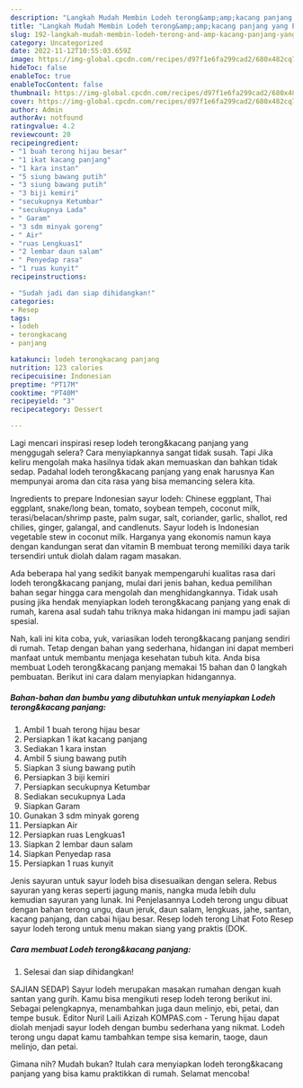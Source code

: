 ```yaml
---
description: "Langkah Mudah Membin Lodeh terong&amp;amp;kacang panjang yang Enak Banget}"
title: "Langkah Mudah Membin Lodeh terong&amp;amp;kacang panjang yang Enak Banget}"
slug: 192-langkah-mudah-membin-lodeh-terong-and-amp-kacang-panjang-yang-enak-banget
category: Uncategorized
date: 2022-11-12T10:55:03.659Z
image: https://img-global.cpcdn.com/recipes/d97f1e6fa299cad2/680x482cq70/lodeh-terongkacang-panjang-foto-resep-utama.jpg
hideToc: false
enableToc: true
enableTocContent: false
thumbnail: https://img-global.cpcdn.com/recipes/d97f1e6fa299cad2/680x482cq70/lodeh-terongkacang-panjang-foto-resep-utama.jpg
cover: https://img-global.cpcdn.com/recipes/d97f1e6fa299cad2/680x482cq70/lodeh-terongkacang-panjang-foto-resep-utama.jpg
author: Admin
authorAv: notfound
ratingvalue: 4.2
reviewcount: 20
recipeingredient:
- "1 buah terong hijau besar"
- "1 ikat kacang panjang"
- "1 kara instan"
- "5 siung bawang putih"
- "3 siung bawang putih"
- "3 biji kemiri"
- "secukupnya Ketumbar"
- "secukupnya Lada"
- " Garam"
- "3 sdm minyak goreng"
- " Air"
- "ruas Lengkuas1"
- "2 lembar daun salam"
- " Penyedap rasa"
- "1 ruas kunyit"
recipeinstructions:

- "Sudah jadi dan siap dihidangkan!"
categories:
- Resep
tags:
- lodeh
- terongkacang
- panjang

katakunci: lodeh terongkacang panjang 
nutrition: 123 calories
recipecuisine: Indonesian
preptime: "PT17M"
cooktime: "PT40M"
recipeyield: "3"
recipecategory: Dessert

---
```



Lagi mencari inspirasi resep lodeh terong&amp;kacang panjang yang menggugah selera? Cara menyiapkannya sangat tidak susah. Tapi Jika keliru mengolah maka hasilnya tidak akan memuaskan dan bahkan tidak sedap. Padahal lodeh terong&amp;kacang panjang yang enak harusnya Kan mempunyai aroma dan cita rasa yang bisa memancing selera kita.


Ingredients to prepare Indonesian sayur lodeh: Chinese eggplant, Thai eggplant, snake/long bean, tomato, soybean tempeh, coconut milk, terasi/belacan/shrimp paste, palm sugar, salt, coriander, garlic, shallot, red chilies, ginger, galangal, and candlenuts. Sayur lodeh is Indonesian vegetable stew in coconut milk. Harganya yang ekonomis namun kaya dengan kandungan serat dan vitamin B membuat terong memiliki daya tarik tersendiri untuk diolah dalam ragam masakan.

Ada beberapa hal yang sedikit banyak mempengaruhi kualitas rasa dari lodeh terong&amp;kacang panjang, mulai dari jenis bahan, kedua pemilihan bahan segar hingga cara mengolah dan menghidangkannya. Tidak usah pusing jika hendak menyiapkan lodeh terong&amp;kacang panjang yang enak di rumah, karena asal sudah tahu triknya maka hidangan ini mampu jadi sajian spesial.


Nah, kali ini kita coba, yuk, variasikan lodeh terong&amp;kacang panjang sendiri di rumah. Tetap dengan bahan yang sederhana, hidangan ini dapat memberi manfaat untuk membantu menjaga kesehatan tubuh kita. Anda bisa membuat Lodeh terong&amp;kacang panjang memakai 15 bahan dan 0 langkah pembuatan. Berikut ini cara dalam menyiapkan hidangannya.

<!--inarticleads1-->

##### Bahan-bahan dan bumbu yang dibutuhkan untuk menyiapkan Lodeh terong&amp;kacang panjang:

1. Ambil 1 buah terong hijau besar
1. Persiapkan 1 ikat kacang panjang
1. Sediakan 1 kara instan
1. Ambil 5 siung bawang putih
1. Siapkan 3 siung bawang putih
1. Persiapkan 3 biji kemiri
1. Persiapkan secukupnya Ketumbar
1. Sediakan secukupnya Lada
1. Siapkan  Garam
1. Gunakan 3 sdm minyak goreng
1. Persiapkan  Air
1. Persiapkan ruas Lengkuas1
1. Siapkan 2 lembar daun salam
1. Siapkan  Penyedap rasa
1. Persiapkan 1 ruas kunyit


Jenis sayuran untuk sayur lodeh bisa disesuaikan dengan selera. Rebus sayuran yang keras seperti jagung manis, nangka muda lebih dulu kemudian sayuran yang lunak. Ini Penjelasannya Lodeh terong ungu dibuat dengan bahan terong ungu, daun jeruk, daun salam, lengkuas, jahe, santan, kacang panjang, dan cabai hijau besar. Resep lodeh terong Lihat Foto Resep sayur lodeh terong untuk menu makan siang yang praktis (DOK. 

<!--inarticleads2-->

##### Cara membuat Lodeh terong&amp;kacang panjang:


1. Selesai dan siap dihidangkan!

SAJIAN SEDAP) Sayur lodeh merupakan masakan rumahan dengan kuah santan yang gurih. Kamu bisa mengikuti resep lodeh terong berikut ini. Sebagai pelengkapnya, menambahkan juga daun melinjo, ebi, petai, dan tempe busuk. Editor Nuril Laili Azizah KOMPAS.com - Terung hijau dapat diolah menjadi sayur lodeh dengan bumbu sederhana yang nikmat. Lodeh terong ungu dapat kamu tambahkan tempe sisa kemarin, taoge, daun melinjo, dan petai. 

Gimana nih? Mudah bukan? Itulah cara menyiapkan lodeh terong&amp;kacang panjang yang bisa kamu praktikkan di rumah. Selamat mencoba!
